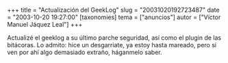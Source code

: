 +++
title = "Actualización del GeekLog"
slug = "20031020192723487"
date = "2003-10-20 19:27:00"
[taxonomies]
tema = ["anuncios"]
autor = ["Víctor Manuel Jáquez Leal"]
+++

Actualizé el geeklog a su último parche seguridad, así como el plugin de
las bitácoras. Lo admito: hice un desgarriate, ya estoy hasta mareado,
pero si ven por ahí algo demasiado extraño, háganmelo saber.

